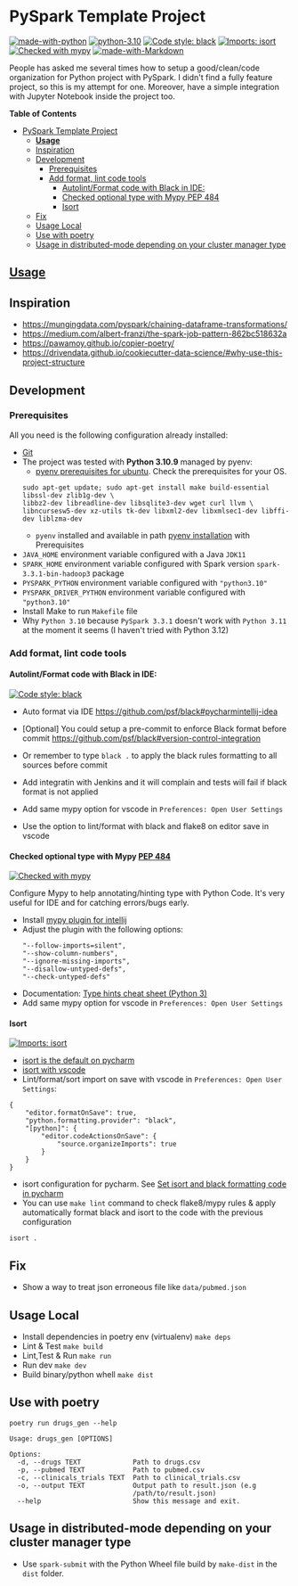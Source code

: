 
# PySpark Template Project #

[![made-with-python](https://img.shields.io/badge/Made%20with-Python-1f425f.svg)](https://www.python.org/)
[![python-3.10](https://img.shields.io/badge/Python-%203.10%20-blue)](https://www.python.org/)
[![Code style: black](https://img.shields.io/badge/code%20style-black-000000.svg)](https://github.com/psf/black)
[![Imports: isort](https://img.shields.io/badge/%20imports-isort-%231674b1?style=flat&labelColor=ef8336)](https://pycqa.github.io/isort/)
[![Checked with mypy](https://camo.githubusercontent.com/34b3a249cd6502d0a521ab2f42c8830b7cfd03fa/687474703a2f2f7777772e6d7970792d6c616e672e6f72672f7374617469632f6d7970795f62616467652e737667)](http://mypy-lang.org/)
[![made-with-Markdown](https://img.shields.io/badge/Made%20with-Markdown-1f425f.svg)](http://commonmark.org)

People has asked me several times how to setup a good/clean/code organization for Python project with PySpark. I didn't find a fully feature project, so this is my attempt for one. Moreover, have a simple integration with Jupyter Notebook inside the project too.

**Table of Contents**
- [PySpark Template Project](#pyspark-template-project)
  - [**Usage**](#usage)
  - [Inspiration](#inspiration)
  - [Development](#development)
    - [Prerequisites](#prerequisites)
    - [Add format, lint code tools](#add-format-lint-code-tools)
      - [Autolint/Format code with Black in IDE:](#autolintformat-code-with-black-in-ide)
      - [Checked optional type with Mypy PEP 484](#checked-optional-type-with-mypy-pep-484)
      - [Isort](#isort)
  - [Fix](#fix)
  - [Usage Local](#usage-local)
  - [Use with poetry](#use-with-poetry)
  - [Usage in distributed-mode depending on your cluster manager type](#usage-in-distributed-mode-depending-on-your-cluster-manager-type)

## [**Usage**](USAGE.md)

## Inspiration

* https://mungingdata.com/pyspark/chaining-dataframe-transformations/
* https://medium.com/albert-franzi/the-spark-job-pattern-862bc518632a
* https://pawamoy.github.io/copier-poetry/
* https://drivendata.github.io/cookiecutter-data-science/#why-use-this-project-structure

## Development

### Prerequisites
All you need is the following configuration already installed:

* [Git](https://git-scm.com/book/en/v2/Getting-Started-Installing-Git)
* The project was tested with **Python 3.10.9** managed by pyenv:
  * [pyenv prerequisites for ubuntu](https://github.com/pyenv/pyenv/wiki#suggested-build-environment). Check the prerequisites for your OS.
  ```
  sudo apt-get update; sudo apt-get install make build-essential libssl-dev zlib1g-dev \
  libbz2-dev libreadline-dev libsqlite3-dev wget curl llvm \
  libncursesw5-dev xz-utils tk-dev libxml2-dev libxmlsec1-dev libffi-dev liblzma-dev
  ```
  * `pyenv` installed and available in path [pyenv installation](https://github.com/pyenv/pyenv#installation) with Prerequisites 
* `JAVA_HOME` environment variable configured with a Java `JDK11`
* `SPARK_HOME` environment variable configured with Spark version `spark-3.3.1-bin-hadoop3` package
* `PYSPARK_PYTHON` environment variable configured with `"python3.10"`
* `PYSPARK_DRIVER_PYTHON` environment variable configured with `"python3.10"`
* Install Make to run `Makefile` file
* Why `Python 3.10` because `PySpark 3.3.1` doesn't work with `Python 3.11` at the moment it seems (I haven't tried with Python 3.12)

### Add format, lint code tools

#### Autolint/Format code with Black in IDE:

[![Code style: black](https://img.shields.io/badge/code%20style-black-000000.svg)](https://github.com/psf/black)

* Auto format via IDE https://github.com/psf/black#pycharmintellij-idea
* [Optional] You could setup a pre-commit to enforce Black format before commit https://github.com/psf/black#version-control-integration
* Or remember to type `black .` to apply the black rules formatting to all sources before commit
* Add integratin with Jenkins and it will complain and tests will fail if black format is not applied

* Add same mypy option for vscode in `Preferences: Open User Settings`
* Use the option to lint/format with black and flake8 on editor save in vscode

#### Checked optional type with Mypy [PEP 484](https://www.python.org/dev/peps/pep-0484/)

[![Checked with mypy](https://camo.githubusercontent.com/34b3a249cd6502d0a521ab2f42c8830b7cfd03fa/687474703a2f2f7777772e6d7970792d6c616e672e6f72672f7374617469632f6d7970795f62616467652e737667)](http://mypy-lang.org/)

Configure Mypy to help annotating/hinting type with Python Code. It's very useful for IDE and for catching errors/bugs early. 

* Install [mypy plugin for intellij](https://plugins.jetbrains.com/plugin/11086-mypy)
* Adjust the plugin with the following options:
    ```
    "--follow-imports=silent",
    "--show-column-numbers",
    "--ignore-missing-imports",
    "--disallow-untyped-defs",
    "--check-untyped-defs"
    ```  
* Documentation: [Type hints cheat sheet (Python 3)](https://mypy.readthedocs.io/en/stable/cheat_sheet_py3.html)
* Add same mypy option for vscode in `Preferences: Open User Settings` 

#### Isort

[![Imports: isort](https://img.shields.io/badge/%20imports-isort-%231674b1?style=flat&labelColor=ef8336)](https://pycqa.github.io/isort/)

* [isort is the default on pycharm](https://www.jetbrains.com/help/pycharm/code-style-python.html#imports_table)
* [isort with vscode](https://cereblanco.medium.com/setup-black-and-isort-in-vscode-514804590bf9)
* Lint/format/sort import on save with vscode in `Preferences: Open User Settings`:

```
{
    "editor.formatOnSave": true,
    "python.formatting.provider": "black",
    "[python]": {
        "editor.codeActionsOnSave": {
            "source.organizeImports": true
        }
    }
}
```

* isort configuration for pycharm. See [Set isort and black formatting code in pycharm](https://www.programmersought.com/article/23126972182/)
* You can use `make lint` command to check flake8/mypy rules & apply automatically format black and isort to the code with the previous configuration

```
isort .
```

## Fix

* Show a way to treat json erroneous file like `data/pubmed.json`

## Usage Local

* Install dependencies in poetry env (virtualenv) `make deps`
* Lint & Test `make build`
* Lint,Test & Run `make run`
* Run dev `make dev`
* Build binary/python whell `make dist`

## Use with poetry

`poetry run drugs_gen --help` 

```
Usage: drugs_gen [OPTIONS]

Options:
  -d, --drugs TEXT             Path to drugs.csv
  -p, --pubmed TEXT            Path to pubmed.csv
  -c, --clinicals_trials TEXT  Path to clinical_trials.csv
  -o, --output TEXT            Output path to result.json (e.g
                               /path/to/result.json)
  --help                       Show this message and exit.
```

## Usage in distributed-mode depending on your cluster manager type

* Use `spark-submit` with the Python Wheel file build by `make-dist` in the `dist` folder.